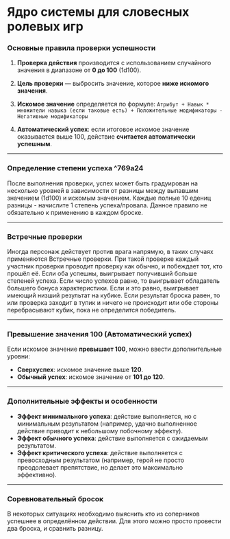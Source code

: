 # **Ядро системы для словесных ролевых игр**

### **Основные правила проверки успешности**

1. **Проверка действия** производится с использованием случайного значения в диапазоне от **0 до 100** (1d100).
   
2. **Цель проверки** — выбросить значение, которое **ниже искомого значения**.
   
3. **Искомое значение** определяется по формуле:
  `Атрибут + Навык * множители навыка (если таковые есть) + Положительные модификаторы - Негативные модификаторы`
  
4. **Автоматический успех**: если итоговое искомое значение оказывается выше 100, действие **считается автоматически успешным**.
   
---
   
### **Определение степени успеха** ^769a24

После выполнения проверки, успех может быть градуирован на несколько уровней в зависимости от разницы между выпавшим значением (1d100) и искомым значением. Каждые полные 10 едениц разницы - начислите 1 степень успеха/провала.
Данное правило не обязательно к применению в каждом броске.


---

### Встречные проверки

 Иногда персонаж действует против врага напрямую, в таких случаях применяются Встречные проверки. При такой проверке каждый участник проверки проводит проверку как обычно, и побеждает тот, кто прошёл её. Если оба успешны, выигрывает получивший больше степеней успеха. Если число успехов равно, то выигрывает обладатель большего бонуса характеристики. Если и это равно, выигрывает имеющий низший результат на кубике. Если результат броска равен, то или проверка заходит в тупик и ничего не происходит или обе стороны перебрасывают кубик, пока не определится победитель.

---

### **Превышение значения 100 (Автоматический успех)**

Если искомое значение **превышает 100**, можно ввести дополнительные уровни:

- **Сверхуспех**: искомое значение выше **120**.
- **Обычный успех**: искомое значение от **101 до 120**.
  
---

### **Дополнительные эффекты и особенности**

- **Эффект минимального успеха**: действие выполняется, но с минимальным результатом (например, удачно выполненное действие приводит к небольшому побочному эффекту).
- **Эффект обычного успеха**: действие выполняется с ожидаемым результатом.
- **Эффект критического успеха**: действие выполняется с превосходным результатом (например, герой не просто преодолевает препятствие, но делает это максимально эффективно).

---

### **Соревновательный бросок**

В некоторых ситуациях необходимо выяснить кто из соперников успешнее в определённом действии. Для этого можно просто провести два броска, и сравнить разницу.